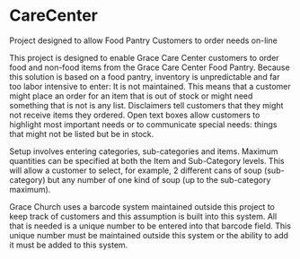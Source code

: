 # CareCenter
Project designed to allow Food Pantry Customers to order needs on-line

This project is designed to enable Grace Care Center customers to order food and non-food items from the Grace Care Center Food Pantry.  Because this solution is based on a food pantry, inventory is unpredictable and far too labor intensive to enter:  It is not maintained.  This means that a customer might place an order for an item that is out of stock or might need something that is not is any list.  Disclaimers tell customers that they might not receive items they ordered.  Open text boxes allow customers to highlight most important needs or to communicate special needs: things that might not be listed but be in stock.

Setup involves entering categories, sub-categories and items.  Maximum quantities can be specified at both the Item and Sub-Category levels.  This will allow a customer to select, for example, 2 different cans of soup (sub-category) but any number of one kind of soup (up to the sub-category maximum).

Grace Church uses a barcode system maintained outside this project to keep track of customers and this assumption is built into this system.  All that is needed is a unique number to be entered into that barcode field.  This unique number must be maintained outside this system or the ability to add it must be added to this system.
